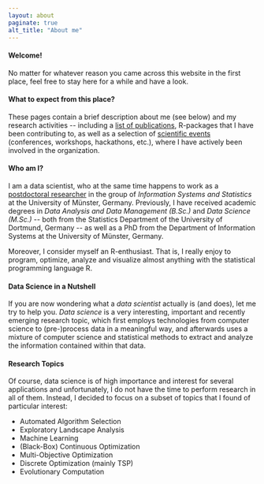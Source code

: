 ```yaml
---
layout: about
paginate: true
alt_title: "About me"
---
```


<link rel="stylesheet" type="text/css" href="//cdnjs.cloudflare.com/ajax/libs/cookieconsent2/3.1.0/cookieconsent.min.css" />
<script src="//cdnjs.cloudflare.com/ajax/libs/cookieconsent2/3.1.0/cookieconsent.min.js"></script>
<script>
window.addEventListener("load", function(){
window.cookieconsent.initialise({
  "palette": {
    "popup": {
      "background": "#000"
    },
    "button": {
      "background": "#f1d600"
    }
  }
})});
</script>

#### Welcome!

No matter for whatever reason you came across this website in the first place, feel free to stay here for a while and have a look.

#### What to expect from this place?

These pages contain a brief description about me (see below) and my research activities -- including a [list of publications](publications), R-packages that I have been contributing to, as well as a selection of [scientific events](events) (conferences, workshops, hackathons, etc.), where I have actively been involved in the organization.


#### Who am I?

I am a data scientist, who at the same time happens to work as a [postdoctoral researcher](http://erc.is/p/kerschke) in the group of *Information Systems and Statistics* at the University of Münster, Germany.
Previously, I have received academic degrees in *Data Analysis and Data Management (B.Sc.)* and *Data Science (M.Sc.)* -- both from the Statistics Department of the University of Dortmund, Germany -- as well as a PhD from the Department of Information Systems at the University of Münster, Germany.

Moreover, I consider myself an R-enthusiast. That is, I really enjoy to program, optimize, analyze and visualize almost anything with the statistical programming language R.


#### Data Science in a Nutshell

If you are now wondering what a *data scientist* actually is (and does), let me try to help you. *Data science* is a very interesting, important and recently emerging research topic, which first employs technologies from computer science to (pre-)process data in a meaningful way, and afterwards uses a mixture of computer science and statistical methods to extract and analyze the information contained within that data.


#### Research Topics

Of course, data science is of high importance and interest for several applications and unfortunately, I do not have the time to perform research in all of them. Instead, I decided to focus on a subset of topics that I found of particular interest:

- Automated Algorithm Selection
- Exploratory Landscape Analysis
- Machine Learning
- (Black-Box) Continuous Optimization
- Multi-Objective Optimization
- Discrete Optimization (mainly TSP)
- Evolutionary Computation

<!--- For further details on my [research activities](research), please have a look at the respective pages. --->
